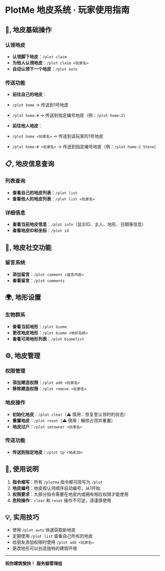 # PlotMe 地皮系统 · 玩家使用指南
## <span data-name="bullseye" data-type="emoji">🎯</span>, 地皮基础操作
### 认领地皮

- **认领脚下地皮**：`/plot claim`
- **为他人认领地皮**：`/plot claim <玩家名>`
- **自动认领下一个地皮**：`/plot auto`
### 传送功能

- **前往自己的地皮**：

- `/plot home` → 传送到1号地皮
- `/plot home:#` → 传送到指定编号地皮（例：`/plot home:2`）
- **前往他人地皮**：

- `/plot home <玩家名>` → 传送到该玩家的1号地皮
- `/plot home:# <玩家名>` → 传送到指定编号地皮（例：`/plot home:2 Steve`）
## <span data-name="clipboard" data-type="emoji">📋</span>, 地皮信息查询
### 列表查询

- **查看自己的地皮列表**：`/plot list`
- **查看他人的地皮列表**：`/plot list <玩家名>`
### 详细信息

- **查看当前地皮信息**：`/plot info`（显示ID、主人、地形、日期等信息）
- **查看地皮ID和坐标**：`/plot id`
## <span data-name="speech_balloon" data-type="emoji">💬</span>, 地皮社交功能
### 留言系统

- **添加留言**：`/plot comment <留言内容>`
- **查看留言**：`/plot comments`
## <span data-name="earth_africa" data-type="emoji">🌍</span>, 地形设置
### 生物群系

- **查看当前地形**：`/plot biome`
- **更改地皮地形**：`/plot biome <地形名称>`
- **查看可用地形列表**：`/plot biomelist`
## <span data-name="gear" data-type="emoji">⚙</span>, 地皮管理
### 权限管理

- **添加建造权限**：`/plot add <玩家名>`
- **移除建造权限**：`/plot remove <玩家名>`
### 地皮操作

- **初始化地皮**：`/plot clear`（<span data-name="warning" data-type="emoji">⚠</span> 慎用：恢复至认领时的状态）
- **重置地皮**：`/plot reset`（<span data-name="warning" data-type="emoji">⚠</span> 慎用：解除占领并重置）
- **地皮过户**：`/plot setowner <玩家名>`
### 传送功能

- **传送到指定地皮**：`/plot tp <地皮ID>`
## <span data-name="memo" data-type="emoji">📝</span>, 使用说明

1. **指令缩写**：所有 `/plotme` 指令都可简写为 `/plot`
2. **地皮编号**：地皮按认领顺序自动编号，从1开始
3. **权限要求**：大部分指令需要在地皮内或拥有相应权限才能使用
4. **危险操作**：`clear` 和 `reset` 操作不可逆，请谨慎使用
## <span data-name="bulb" data-type="emoji">💡</span>, 实用技巧

- 使用 `/plot auto` 快速获取新地皮
- 定期使用 `/plot list` 查看自己所有的地皮
- 给朋友添加权限时使用 `/plot add <玩家名>`
- 更改地形可以创造独特的建筑环境

---

**祝你建筑愉快！**
**服务器管理组**
